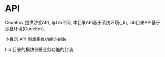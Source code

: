 
# API

CodeEnv 提供沙盒API, 与Lib不同, 本目录API基于系统环境(_G), Lib目录API基于沙盒环境(CodeEnv).

本目录 API 侧重系统功能的封装

Lib 目录的模块侧重业务功能的封装
